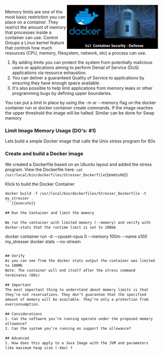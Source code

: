 
<img align="right" src="./assets/docker_defense_pic_v0.jpg" width="300">

Memory limits are one of the most basic restriction you can place on a container. They restrict the amount of memory that processes inside a container  can use. Control Groups a Linux kernel feature that controls how much resources (CPU, memory, filesystem, network, etc) a process can use.

1. By adding limits you can protect the system from potentially malicious users or applications aiming to perform Denial of Service (DoS) applications via resource exhaustion.
2. You can deliver a guaranteed Quality of Service to applications by ensuring they have enough space available.
3. It's also possible to help limit applications from memory leaks or other programming bugs by defining upper boundaries.

You can put a limit in place by using the -m or --memory flag on the docker container run or docker container create commands. If the image reaches the upper threshold the image will be halted. Similar can be done for Swap memory

### Limit Image Memory Usage (DO's: #1)

Lets build a simple Docker image that calls the Unix stress program for 60s

### Create and build a Docker image

We created a Dockerfile based on an Ubuntu layout and added the stress program. View the Dockerfile here: `cat /usr/local/bin/dockerfiles/Stresser_Dockerfile`{{execute}}

Klick to build the Docker Container
```
docker build -f /usr/local/bin/dockerfiles/Stresser_Dockerfile -t my_stresser .
```{{execute}}

## Run the Container and limit the memory

We run the container with limited memory (--memory) and verify with docker-stats that the runtime limit is set to 100mb

```
docker container run -d --cpuset-cpus 0 --memory 100m --name s100 my_stresser
docker stats --no-stream
```{{execute}}

## Verify
As you can see from the docker stats output the container was limited to 100Mb
Note: The container will end itself after the stress command terminates (60s)

## Important
The most important thing to understand about memory limits is that they’re not reservations. They don’t guarantee that the specified amount of memory will be available. They’re only a protection from overconsumption.

## Considerations
1. Can the software you’re running operate under the proposed memory allowance?
2. Can the system you’re running on support the allowance?

## Advanced
1. How does this apply to a Java Image with the JVM and parameters like maximum heap size (-Xmx) ?

